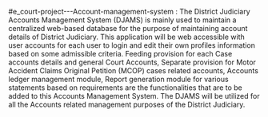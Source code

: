 #e_court-project---Account-management-system : 
The District Judiciary Accounts Management System (DJAMS) is mainly used to maintain a centralized web-based database for the purpose of maintaining account details of  District Judiciary. This application will be web accessible with user accounts for each user to login and edit their own profiles information based on some admissible criteria. Feeding provision for each Case accounts details and general Court Accounts, Separate provision for Motor Accident Claims Original Petition (MCOP) cases related accounts, Accounts ledger management module,  Report generation module for various statements based on requirements are the functionalities that are to be added to this Accounts Management System. The DJAMS will be utilized for all the Accounts related management purposes of the District Judiciary.
